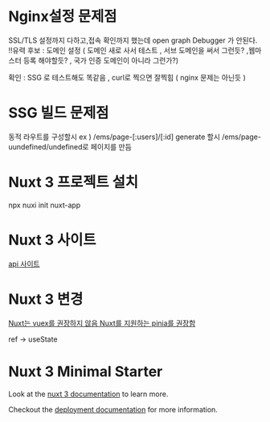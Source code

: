 # Nginx설정 문제점

SSL/TLS 설정까지 다하고,접속 확인까지 했는데
open graph Debugger 가 안된다.
!!유력 후보 : 도메인 설정 ( 도메인 새로 사서 테스트 , 서브 도메인을 써서 그런듯? ,웹마스터 등록 해야할듯? , 국가 인증 도메인이 아니라 그런가?)
    
확인 : SSG 로 테스트해도 똑같음 , curl로 찍으면 잘찍힘 ( nginx 문제는 아닌듯 )

# SSG 빌드 문제점

동적 라우트를 구성할시 ex ) /ems/page-[:users]/[:id]
generate 할시 /ems/page-uundefined/undefined로 페이지를 만듬

# Nuxt 3 프로젝트 설치

npx nuxi init nuxt-app

# Nuxt 3 사이트

[api 사이트](https://v3.nuxtjs.org/api/composables)

# Nuxt 3 변경

[Nuxt는 vuex를 권장하지 않음 Nuxt를 지원하는 pinia를 권장함](https://codybontecou.com/nuxt3-and-pinia.html#vuex-pinia)

ref -> useState

# Nuxt 3 Minimal Starter

Look at the [nuxt 3 documentation](https://v3.nuxtjs.org) to learn more.

Checkout the [deployment documentation](https://v3.nuxtjs.org/guide/deploy/presets) for more information.
